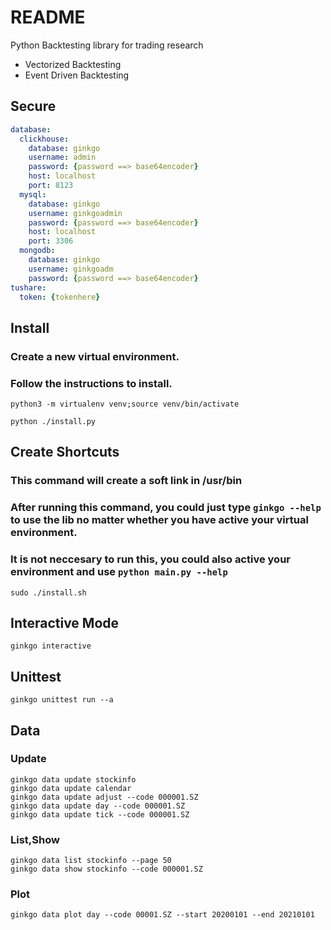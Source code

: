# README
Python Backtesting library for trading research
- Vectorized Backtesting
- Event Driven Backtesting


## Secure
``` yaml
database:
  clickhouse:
    database: ginkgo
    username: admin
    password: {password ==> base64encoder}
    host: localhost
    port: 8123
  mysql:
    database: ginkgo
    username: ginkgoadmin
    password: {password ==> base64encoder}
    host: localhost
    port: 3306
  mongodb:
    database: ginkgo
    username: ginkgoadm
    password: {password ==> base64encoder}
tushare:
  token: {tokenhere}
```

## Install
### Create a new virtual environment.
### Follow the instructions to install.

``` shell
python3 -m virtualenv venv;source venv/bin/activate

python ./install.py
```

## Create Shortcuts
### This command will create a soft link in /usr/bin
### After running this command, you could just type `ginkgo --help` to use the lib no matter whether you have active your virtual environment.
### It is not neccesary to run this, you could also active your environment and use `python main.py --help`
``` shell
sudo ./install.sh
```

## Interactive Mode
``` shell
ginkgo interactive

```

## Unittest
``` shell
ginkgo unittest run --a
```

## Data

### Update
``` shell
ginkgo data update stockinfo
ginkgo data update calendar
ginkgo data update adjust --code 000001.SZ
ginkgo data update day --code 000001.SZ
ginkgo data update tick --code 000001.SZ
```

### List,Show
``` shell
ginkgo data list stockinfo --page 50
ginkgo data show stockinfo --code 000001.SZ
```

### Plot
``` shell
ginkgo data plot day --code 00001.SZ --start 20200101 --end 20210101

```

